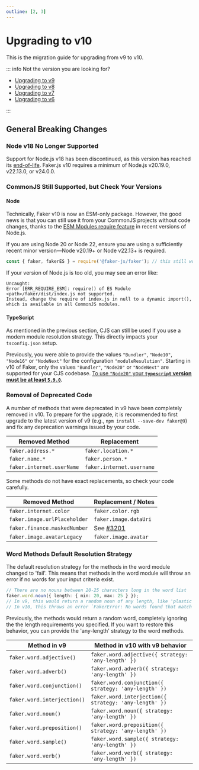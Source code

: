 ```yaml
---
outline: [2, 3]
---
```


# Upgrading to v10

This is the migration guide for upgrading from v9 to v10.

::: info Not the version you are looking for?

- [Upgrading to v9](https://v9.fakerjs.dev/guide/upgrading.html)
- [Upgrading to v8](https://v8.fakerjs.dev/guide/upgrading.html)
- [Upgrading to v7](https://v7.fakerjs.dev/guide/upgrading.html)
- [Upgrading to v6](https://v6.fakerjs.dev/migration-guide-v5/)

:::

## General Breaking Changes

### Node v18 No Longer Supported

Support for Node.js v18 has been discontinued, as this version has reached its [end-of-life](https://github.com/nodejs/Release). Faker.js v10 requires a minimum of Node.js v20.19.0, v22.13.0, or v24.0.0.

### CommonJS Still Supported, but Check Your Versions

#### Node

Technically, Faker v10 is now an ESM-only package. However, the good news is that you can still use it from your CommonJS projects without code changes, thanks to the [ESM Modules require feature](https://nodejs.org/api/modules.html#loading-ecmascript-modules-using-require) in recent versions of Node.js.

If you are using Node 20 or Node 22, ensure you are using a sufficiently recent minor version—Node v20.19+ or Node v22.13+ is required.

```ts
const { faker, fakerES } = require('@faker-js/faker'); // this still works
```

If your version of Node.js is too old, you may see an error like:

```
Uncaught:
Error [ERR_REQUIRE_ESM]: require() of ES Module <path>/faker/dist/index.js not supported.
Instead, change the require of index.js in null to a dynamic import(), which is available in all CommonJS modules.
```

#### TypeScript

As mentioned in the previous section, CJS can still be used if you use a modern module resolution strategy. This directly impacts your `tsconfig.json` setup.

Previously, you were able to provide the values `"Bundler"`, `"Node10"`, `"Node16"` or `"NodeNext"` for the configuration `"moduleResulution"`. Starting in v10 of Faker, only the values `"Bundler"`, `"Node20"` or `"NodeNext"` are supported for your CJS codebase. [To use `"Node20"` your **`typescript` version must be at least `5.9.0`**](https://devblogs.microsoft.com/typescript/announcing-typescript-5-9/#support-for---module-node20).

### Removal of Deprecated Code

A number of methods that were deprecated in v9 have been completely removed in v10. To prepare for the upgrade, it is recommended to first upgrade to the latest version of v9 (e.g., `npm install --save-dev faker@9`) and fix any deprecation warnings issued by your code.

| Removed Method            | Replacement               |
| ------------------------- | ------------------------- |
| `faker.address.*`         | `faker.location.*`        |
| `faker.name.*`            | `faker.person.*`          |
| `faker.internet.userName` | `faker.internet.username` |

Some methods do not have exact replacements, so check your code carefully.

| Removed Method               | Replacement / Notes                                      |
| ---------------------------- | -------------------------------------------------------- |
| `faker.internet.color`       | `faker.color.rgb`                                        |
| `faker.image.urlPlaceholder` | `faker.image.dataUri`                                    |
| `faker.finance.maskedNumber` | See [#3201](https://github.com/faker-js/faker/pull/3201) |
| `faker.image.avatarLegacy`   | `faker.image.avatar`                                     |

### Word Methods Default Resolution Strategy

The default resolution strategy for the methods in the word module changed to 'fail'.
This means that methods in the word module will throw an error if no words for your input criteria exist.

```ts
// There are no nouns between 20-25 characters long in the word list
faker.word.noun({ length: { min: 20, max: 25 } });
// In v9, this would return a random noun of any length, like 'plastic'
// In v10, this throws an error `FakerError: No words found that match the given length.`
```

Previously, the methods would return a random word, completely ignoring the the length requirements you specified.
If you want to restore this behavior, you can provide the 'any-length' strategy to the word methods.

| Method in v9                | Method in v10 with v9 behavior                        |
| --------------------------- | ----------------------------------------------------- |
| `faker.word.adjective()`    | `faker.word.adjective({ strategy: 'any-length' })`    |
| `faker.word.adverb()`       | `faker.word.adverb({ strategy: 'any-length' })`       |
| `faker.word.conjunction()`  | `faker.word.conjunction({ strategy: 'any-length' })`  |
| `faker.word.interjection()` | `faker.word.interjection({ strategy: 'any-length' })` |
| `faker.word.noun()`         | `faker.word.noun({ strategy: 'any-length' })`         |
| `faker.word.preposition()`  | `faker.word.preposition({ strategy: 'any-length' })`  |
| `faker.word.sample()`       | `faker.word.sample({ strategy: 'any-length' })`       |
| `faker.word.verb()`         | `faker.word.verb({ strategy: 'any-length' })`         |

